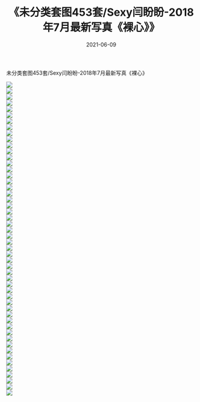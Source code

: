 ﻿---
layout: post
title:  《未分类套图453套/Sexy闫盼盼-2018年7月最新写真《裸心》》
date:   2021-06-09
img: http://img.660000.xyz/Sharelink/网络美图/2021/未分类套图453套/Sexy闫盼盼-2018年7月最新写真《裸心》/000.jpg
categories: [美女, 清纯, 唯美]
---

未分类套图453套/Sexy闫盼盼-2018年7月最新写真《裸心》

 ![](http://img.660000.xyz/Sharelink/网络美图/2021/未分类套图453套/Sexy闫盼盼-2018年7月最新写真《裸心》/001.jpg) <br>![](http://img.660000.xyz/Sharelink/网络美图/2021/未分类套图453套/Sexy闫盼盼-2018年7月最新写真《裸心》/002.jpg) <br>![](http://img.660000.xyz/Sharelink/网络美图/2021/未分类套图453套/Sexy闫盼盼-2018年7月最新写真《裸心》/003.jpg) <br>![](http://img.660000.xyz/Sharelink/网络美图/2021/未分类套图453套/Sexy闫盼盼-2018年7月最新写真《裸心》/004.jpg) <br>![](http://img.660000.xyz/Sharelink/网络美图/2021/未分类套图453套/Sexy闫盼盼-2018年7月最新写真《裸心》/005.jpg) <br>![](http://img.660000.xyz/Sharelink/网络美图/2021/未分类套图453套/Sexy闫盼盼-2018年7月最新写真《裸心》/006.jpg) <br>![](http://img.660000.xyz/Sharelink/网络美图/2021/未分类套图453套/Sexy闫盼盼-2018年7月最新写真《裸心》/007.jpg) <br>![](http://img.660000.xyz/Sharelink/网络美图/2021/未分类套图453套/Sexy闫盼盼-2018年7月最新写真《裸心》/008.jpg) <br>![](http://img.660000.xyz/Sharelink/网络美图/2021/未分类套图453套/Sexy闫盼盼-2018年7月最新写真《裸心》/009.jpg) <br>![](http://img.660000.xyz/Sharelink/网络美图/2021/未分类套图453套/Sexy闫盼盼-2018年7月最新写真《裸心》/010.jpg) <br>![](http://img.660000.xyz/Sharelink/网络美图/2021/未分类套图453套/Sexy闫盼盼-2018年7月最新写真《裸心》/011.jpg) <br>![](http://img.660000.xyz/Sharelink/网络美图/2021/未分类套图453套/Sexy闫盼盼-2018年7月最新写真《裸心》/012.jpg) <br>![](http://img.660000.xyz/Sharelink/网络美图/2021/未分类套图453套/Sexy闫盼盼-2018年7月最新写真《裸心》/013.jpg) <br>![](http://img.660000.xyz/Sharelink/网络美图/2021/未分类套图453套/Sexy闫盼盼-2018年7月最新写真《裸心》/014.jpg) <br>![](http://img.660000.xyz/Sharelink/网络美图/2021/未分类套图453套/Sexy闫盼盼-2018年7月最新写真《裸心》/015.jpg) <br>![](http://img.660000.xyz/Sharelink/网络美图/2021/未分类套图453套/Sexy闫盼盼-2018年7月最新写真《裸心》/016.jpg) <br>![](http://img.660000.xyz/Sharelink/网络美图/2021/未分类套图453套/Sexy闫盼盼-2018年7月最新写真《裸心》/017.jpg) <br>![](http://img.660000.xyz/Sharelink/网络美图/2021/未分类套图453套/Sexy闫盼盼-2018年7月最新写真《裸心》/018.jpg) <br>![](http://img.660000.xyz/Sharelink/网络美图/2021/未分类套图453套/Sexy闫盼盼-2018年7月最新写真《裸心》/019.jpg) <br>![](http://img.660000.xyz/Sharelink/网络美图/2021/未分类套图453套/Sexy闫盼盼-2018年7月最新写真《裸心》/020.jpg) <br>![](http://img.660000.xyz/Sharelink/网络美图/2021/未分类套图453套/Sexy闫盼盼-2018年7月最新写真《裸心》/021.jpg) <br>![](http://img.660000.xyz/Sharelink/网络美图/2021/未分类套图453套/Sexy闫盼盼-2018年7月最新写真《裸心》/022.jpg) <br>![](http://img.660000.xyz/Sharelink/网络美图/2021/未分类套图453套/Sexy闫盼盼-2018年7月最新写真《裸心》/023.jpg) <br>![](http://img.660000.xyz/Sharelink/网络美图/2021/未分类套图453套/Sexy闫盼盼-2018年7月最新写真《裸心》/024.jpg) <br>![](http://img.660000.xyz/Sharelink/网络美图/2021/未分类套图453套/Sexy闫盼盼-2018年7月最新写真《裸心》/025.jpg) <br>![](http://img.660000.xyz/Sharelink/网络美图/2021/未分类套图453套/Sexy闫盼盼-2018年7月最新写真《裸心》/026.jpg) <br>![](http://img.660000.xyz/Sharelink/网络美图/2021/未分类套图453套/Sexy闫盼盼-2018年7月最新写真《裸心》/027.jpg) <br>![](http://img.660000.xyz/Sharelink/网络美图/2021/未分类套图453套/Sexy闫盼盼-2018年7月最新写真《裸心》/028.jpg) <br>![](http://img.660000.xyz/Sharelink/网络美图/2021/未分类套图453套/Sexy闫盼盼-2018年7月最新写真《裸心》/029.jpg) <br>![](http://img.660000.xyz/Sharelink/网络美图/2021/未分类套图453套/Sexy闫盼盼-2018年7月最新写真《裸心》/030.jpg) <br>![](http://img.660000.xyz/Sharelink/网络美图/2021/未分类套图453套/Sexy闫盼盼-2018年7月最新写真《裸心》/031.jpg) <br>![](http://img.660000.xyz/Sharelink/网络美图/2021/未分类套图453套/Sexy闫盼盼-2018年7月最新写真《裸心》/032.jpg) <br>![](http://img.660000.xyz/Sharelink/网络美图/2021/未分类套图453套/Sexy闫盼盼-2018年7月最新写真《裸心》/033.jpg) <br>![](http://img.660000.xyz/Sharelink/网络美图/2021/未分类套图453套/Sexy闫盼盼-2018年7月最新写真《裸心》/034.jpg) <br>![](http://img.660000.xyz/Sharelink/网络美图/2021/未分类套图453套/Sexy闫盼盼-2018年7月最新写真《裸心》/035.jpg) <br>![](http://img.660000.xyz/Sharelink/网络美图/2021/未分类套图453套/Sexy闫盼盼-2018年7月最新写真《裸心》/036.jpg) <br>![](http://img.660000.xyz/Sharelink/网络美图/2021/未分类套图453套/Sexy闫盼盼-2018年7月最新写真《裸心》/037.jpg) <br>![](http://img.660000.xyz/Sharelink/网络美图/2021/未分类套图453套/Sexy闫盼盼-2018年7月最新写真《裸心》/038.jpg) <br>![](http://img.660000.xyz/Sharelink/网络美图/2021/未分类套图453套/Sexy闫盼盼-2018年7月最新写真《裸心》/039.jpg) <br>![](http://img.660000.xyz/Sharelink/网络美图/2021/未分类套图453套/Sexy闫盼盼-2018年7月最新写真《裸心》/040.jpg) <br>![](http://img.660000.xyz/Sharelink/网络美图/2021/未分类套图453套/Sexy闫盼盼-2018年7月最新写真《裸心》/041.jpg) <br>![](http://img.660000.xyz/Sharelink/网络美图/2021/未分类套图453套/Sexy闫盼盼-2018年7月最新写真《裸心》/042.jpg) <br>![](http://img.660000.xyz/Sharelink/网络美图/2021/未分类套图453套/Sexy闫盼盼-2018年7月最新写真《裸心》/043.jpg) <br>![](http://img.660000.xyz/Sharelink/网络美图/2021/未分类套图453套/Sexy闫盼盼-2018年7月最新写真《裸心》/044.jpg) <br>![](http://img.660000.xyz/Sharelink/网络美图/2021/未分类套图453套/Sexy闫盼盼-2018年7月最新写真《裸心》/045.jpg) <br>![](http://img.660000.xyz/Sharelink/网络美图/2021/未分类套图453套/Sexy闫盼盼-2018年7月最新写真《裸心》/046.jpg) <br>![](http://img.660000.xyz/Sharelink/网络美图/2021/未分类套图453套/Sexy闫盼盼-2018年7月最新写真《裸心》/047.jpg) <br>![](http://img.660000.xyz/Sharelink/网络美图/2021/未分类套图453套/Sexy闫盼盼-2018年7月最新写真《裸心》/048.jpg) <br>![](http://img.660000.xyz/Sharelink/网络美图/2021/未分类套图453套/Sexy闫盼盼-2018年7月最新写真《裸心》/049.jpg) <br>![](http://img.660000.xyz/Sharelink/网络美图/2021/未分类套图453套/Sexy闫盼盼-2018年7月最新写真《裸心》/050.jpg) <br>![](http://img.660000.xyz/Sharelink/网络美图/2021/未分类套图453套/Sexy闫盼盼-2018年7月最新写真《裸心》/051.jpg) <br>![](http://img.660000.xyz/Sharelink/网络美图/2021/未分类套图453套/Sexy闫盼盼-2018年7月最新写真《裸心》/052.jpg) <br>